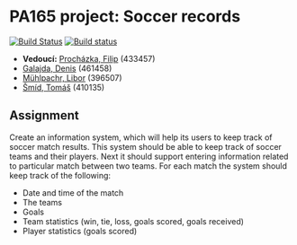# PA165 project: Soccer records

[![Build Status](https://travis-ci.org/fprochazka/fi-muni-PA165-project.svg?branch=master)](https://travis-ci.org/fprochazka/fi-muni-PA165-project)
[![Build status](https://ci.appveyor.com/api/projects/status/br4anlv4k6c8cmbp/branch/master?svg=true)](https://ci.appveyor.com/project/fprochazka/fi-muni-pa165-project/branch/master)

* **Vedoucí:** [Procházka, Filip](https://github.com/fprochazka) (433457)
* [Galajda, Denis](https://github.com/ATP93) (461458)
* [Mühlpachr, Libor](https://github.com/396507) (396507)
* [Šmíd, Tomáš](https://github.com/TomasSmid) (410135)

## Assignment

Create an information system, which will help its users to keep track of soccer match results. This system should be able to keep track of soccer teams and their players.
Next it should support entering information related to particular match between two teams. For each match the system should keep track of the following:

* Date and time of the match
* The teams
* Goals
* Team statistics (win, tie, loss, goals scored, goals received)
* Player statistics (goals scored)
